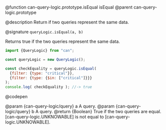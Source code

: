 @function can-query-logic.prototype.isEqual isEqual
@parent can-query-logic.prototype

@description Return if two queries represent the same data.

@signature `queryLogic.isEqual(a, b)`

  Returns true if the two queries represent the same data.

  ```js
  import {QueryLogic} from "can";
  
  const queryLogic = new QueryLogic();

  const checkEquality = queryLogic.isEqual(
    {filter: {type: "critical"}},
    {filter: {type: {$in: ["critical"]}}}
  );
  console.log( checkEquality ); //-> true
  ```
  @codepen

  @param  {can-query-logic/query} a A query.
  @param  {can-query-logic/query} b A query.
  @return {Boolean} True if the two queries are equal. [can-query-logic.UNKNOWABLE]
    is not equal to [can-query-logic.UNKNOWABLE].
